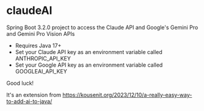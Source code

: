 # claudeAI
Spring Boot 3.2.0 project to access the Claude API and Google's Gemini Pro and Gemini Pro Vision APIs

- Requires Java 17+
- Set your Claude API key as an environment variable called ANTHROPIC_API_KEY
- Set your Google API key as an environment variable called GOOGLEAI_API_KEY

Good luck!

It's an extension from https://kousenit.org/2023/12/10/a-really-easy-way-to-add-ai-to-java/
